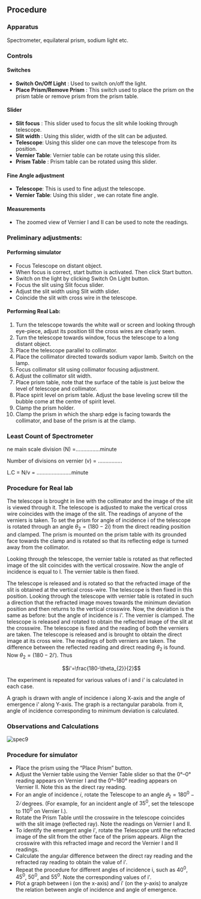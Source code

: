 ## Procedure

### Apparatus

Spectrometer, equilateral prism, sodium light etc.

### Controls
#### Switches
- **Switch On/Off Light** : Used to switch on/off the light.
- **Place Prism/Remove Prism** : This switch used to place the prism on the prism table or remove prism from the prism table.
#### Slider
- **Slit focus** : This slider used to focus the slit while looking through telescope.
- **Slit width** : Using this slider, width of the slit can be adjusted.
- **Telescope**: Using this slider one can move the telescope from its position.
- **Vernier Table**: Vernier table can be rotate using this slider.
- **Prism Table** : Prism table can be rotated using this slider. 
#### Fine Angle adjustment
- **Telescope**: This is used to fine adjust the telescope.
- **Vernier Table**: Using this slider , we can rotate fine angle.
#### Measurements
- The zoomed view of Vernier I and II can be used to note the readings.

 

### Preliminary adjustments:
#### Performing simulator
<ul>
    <li>Focus Telescope on distant object.</li>
    <li>When focus is correct, start button is activated. Then click Start button.</li>
    <li>Switch on the light by clicking Switch On Light button.</li>
    <li>Focus the slit using Slit focus slider.</li>
    <li>Adjust the slit width using Slit width slider.</li>
    <li>Coincide the slit with cross wire in the telescope.&nbsp;</li>
</ul>

####  Performing Real Lab:

<ol>
    <li>Turn  the telescope towards the white wall or screen and looking through  eye-piece, adjust its position till the cross wires are clearly seen.</li>
    <li>Turn the telescope towards window, focus the telescope to a long distant object.</li>
    <li>Place the telescope parallel to collimator.</li>
    <li>Place the collimator directed towards sodium vapor lamb. Switch on the lamp.</li>
    <li>Focus collimator slit using collimator focusing adjustment.</li>
    <li>Adjust the collimator slit width.</li>
    <li>Place prism table, note that the surface of the table is just below the level of telescope and collimator.</li>
    <li>Place spirit level on prism table. Adjust the base leveling screw till the bubble come at the centre of spirit level.</li>
    <li>Clamp the prism holder.</li>
    <li>Clamp the prism in which the sharp edge is facing towards the collimator, and base of the prism is at the clamp.</li>
</ol>


### Least Count of Spectrometer
ne main scale division (N)  =................minute

Number of divisions on vernier (v) = ................

L.C    = N/v = .......................minute

### Procedure for Real lab
The telescope is brought in line with the collimator and the image of the slit is viewed through it. The telescope is adjusted to make the vertical cross wire coincides with the image of the slit. The readings of  anyone of the verniers is taken. To set the prism for angle of incidence i of the telescope is rotated through an angle $\theta_{2}= (180-2i)$ from the direct reading position and clamped. The prism is mounted on the prism table with its grounded face towards the clamp and is rotated so that its reflecting edge is turned away from the collimator.

Looking through the telescope, the vernier table is rotated as that reflected image of the slit coincides with the vertical crosswire. Now the angle of incidence is equal to I. The vernier table is then fixed.

The telescope is released and is rotated so that the refracted image of the slit is obtained at the vertical cross-wire. The telescope is then fixed in this position. Looking through the telescope with vernier table is rotated in such a direction that the refracted image moves towards the minimum deviation position and then returns to the vertical crosswire. Now, the deviation is the same as before: but the angle of incidence is i'. The vernier is clamped. The telescope is released and rotated to obtain the reflected image of the slit at the crosswire. The telescope is fixed and the reading of both the verniers are taken. The telescope is released and is brought to obtain the direct image at its cross wire. The readings of both verniers are taken. The difference between the reflected reading and direct reading $\theta_{2}$ is found. Now $\theta_{2} = (180-2i')$. Thus

$$i'=\frac{180-\theta_{2}}{2}$$

The experiment is repeated for various values of i and i' is calculated in each case.

A graph is drawn with angle of incidence i along X-axis and the angle of emergence i' along Y-axis. The graph is a rectangular parabola. from it, angle of incidence corresponding to minimum deviation is calculated.

### Observations and Calculations

![spec9](https://github.com/user-attachments/assets/b1d0405a-8344-4ade-ab22-e986f7d8edce)

### Procedure for simulator
- Place the prism using the “Place Prism” button.
- Adjust the Vernier table using the Vernier Table slider so that the 0°–0° reading appears on Vernier I and the 0°–180° reading appears on Vernier II. Note this as the direct ray reading.
- For an angle of incidence 𝑖, rotate the Telescope to an angle $𝜃_{2}=180^{0}−2𝑖$ degrees. (For example, for an incident angle of $35^{0}$, set the telescope to $110^{0}$  on Vernier I.).
- Rotate the Prism Table until the crosswire in the telescope coincides with the slit image (reflected ray). Note the readings on Vernier I and II.
- To identify the emergent angle i′, rotate the Telescope until the refracted image of the slit from the other face of the prism appears. Align the crosswire with this refracted image and record the Vernier I and II readings.
- Calculate the angular difference between the direct ray reading and the refracted ray reading to obtain the value of i′.
- Repeat the procedure for different angles of incidence i, such as $40^{0}$, $45^{0}$, $50^{0}$, and $55^{0}$. Note the corresponding values of i′.
- Plot a graph between i (on the x-axis) and i′ (on the y-axis) to analyze the relation between angle of incidence and angle of emergence.




